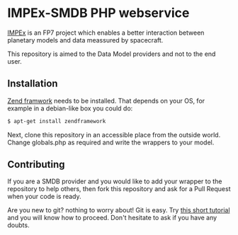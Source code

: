 IMPEx-SMDB PHP webservice
=========================

[IMPEx](http://impex-fp7.oeaw.ac.at/) is an FP7 project which enables a better interaction between planetary models and data meassured by spacecraft.

This repository is aimed to the Data Model providers and not to the end user.

Installation
------------

[Zend framwork](http://framework.zend.com/) needs to be installed. That depends on your OS, for example in a debian-like box you could do:

```bash
$ apt-get install zendframework
```

Next, clone this repository in an accessible place from the outside world.
Change globals.php as required and write the wrappers to your model.

Contributing
------------

If you are a SMDB provider and you would like to add your wrapper to the repository to help others, then fork this repository and ask for a Pull Request when your code is ready.

Are you new to git? nothing to worry about! Git is easy. Try [this short tutorial](http://try.github.io/) and you will know how to proceed.  Don't hesitate to ask if you have any doubts.
